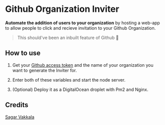 # Github Organization Inviter

**Automate the addition of users to your organization** by hosting a web-app to allow people to click and recieve invitation to your Github Organization.

> This should've been an inbuilt feature of Github :triumph:

## How to use

1) Get your [Github access token](https://github.blog/2013-05-16-personal-api-tokens/) and the name of your organization you want to generate the Inviter for.

2) Enter both of these variables and start the node server.

3) (Optional) Deploy it as a DigitalOcean droplet with Pm2 and Nginx.

## Credits

[Sagar Vakkala](https://github.com/ionicc)
